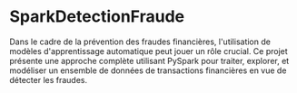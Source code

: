 # SparkDetectionFraude
Dans le cadre de la prévention des fraudes financières, l'utilisation de modèles d'apprentissage automatique peut jouer un rôle crucial. Ce projet présente une approche complète utilisant PySpark pour traiter, explorer, et modéliser un ensemble de données de transactions financières en vue de détecter les fraudes.

